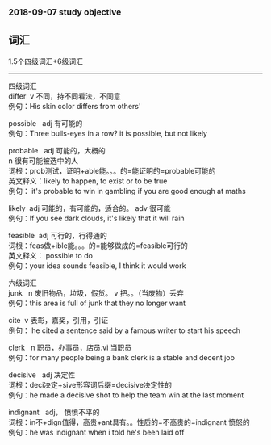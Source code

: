 ### 2018-09-07 study objective
## 词汇
1.5个四级词汇+6级词汇<br>

---------
四级词汇<br>
differ &nbsp;v 不同，持不同看法，不同意<br>
例句：His skin color differs from others'<br>

possible &nbsp; adj 有可能的<br>
例句：Three bulls-eyes in a row? it is possible, but not likely<br>

probable &nbsp; adj 可能的，大概的<br> n 很有可能被选中的人<br>
词根：prob测试，证明+able能。。。的=能证明的=probable可能的<br>
英文释义：likely to happen, to exist or to be true<br>
例句： it's probable to win in gambling if you are good enough at maths<br>

likely &nbsp;adj 可能的，有可能的，适合的。 adv 很可能<br>
例句：If you see dark clouds, it's likely that it will rain<br>

feasible &nbsp;adj 可行的，行得通的<br>
词根：feas做+ible能。。。的=能够做成的=feasible可行的<br>
英文释义： possible to do<br>
例句：your idea sounds feasible, I think it would work <br>

六级词汇<br>
junk &nbsp; n 废旧物品，垃圾，假货。 v 把。。（当废物）丢弃<br>
例句：this area is full of junk that they no longer want <br>

cite&nbsp; v 表彰，嘉奖，引用，引证<br>
例句： he cited a sentence said by a famous writer to start his speech<br>

clerk &nbsp; n 职员，办事员，店员.vi 当职员<br>
例句：for many people being a bank clerk is a stable and decent job <br>

decisive &nbsp; adj 决定性<br>
词根：deci决定+sive形容词后缀=decisive决定性的<br>
例句：he made a decisive shot to help the team win at the last moment<br>

indignant &nbsp; adj， 愤愤不平的<br>
词根：in不+dign值得，高贵+ant具有。。性质的=不高贵的=indignant 愤怒的<br>
例句：he was indignant when i told he's been laid off<br>
